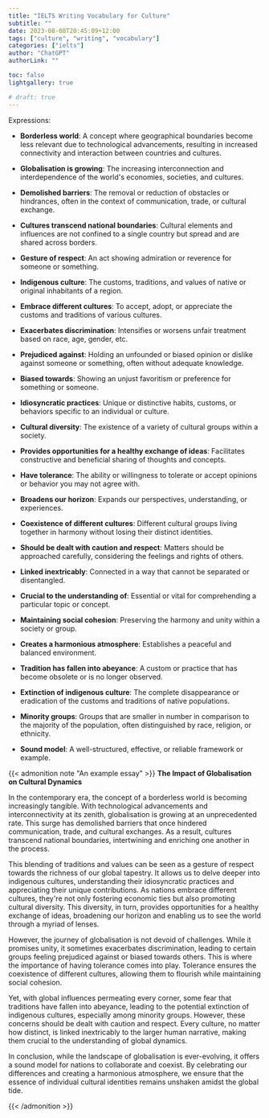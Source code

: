```yaml
---
title: "IELTS Writing Vocabulary for Culture"
subtitle: ""
date: 2023-08-08T20:45:09+12:00
tags: ["culture", "writing", "vocabulary"]
categories: ["ielts"]
author: "ChatGPT"
authorLink: ""

toc: false
lightgallery: true

# draft: true
---
```


Expressions:

- **Borderless world**: A concept where geographical boundaries become less relevant due to technological advancements, resulting in increased connectivity and interaction between countries and cultures.

- **Globalisation is growing**: The increasing interconnection and interdependence of the world's economies, societies, and cultures.

- **Demolished barriers**: The removal or reduction of obstacles or hindrances, often in the context of communication, trade, or cultural exchange.

- **Cultures transcend national boundaries**: Cultural elements and influences are not confined to a single country but spread and are shared across borders.

- **Gesture of respect**: An act showing admiration or reverence for someone or something.

- **Indigenous culture**: The customs, traditions, and values of native or original inhabitants of a region.

- **Embrace different cultures**: To accept, adopt, or appreciate the customs and traditions of various cultures.

- **Exacerbates discrimination**: Intensifies or worsens unfair treatment based on race, age, gender, etc.

- **Prejudiced against**: Holding an unfounded or biased opinion or dislike against someone or something, often without adequate knowledge.

- **Biased towards**: Showing an unjust favoritism or preference for something or someone.

- **Idiosyncratic practices**: Unique or distinctive habits, customs, or behaviors specific to an individual or culture.

- **Cultural diversity**: The existence of a variety of cultural groups within a society.

- **Provides opportunities for a healthy exchange of ideas**: Facilitates constructive and beneficial sharing of thoughts and concepts.

- **Have tolerance**: The ability or willingness to tolerate or accept opinions or behavior you may not agree with.

- **Broadens our horizon**: Expands our perspectives, understanding, or experiences.

- **Coexistence of different cultures**: Different cultural groups living together in harmony without losing their distinct identities.

- **Should be dealt with caution and respect**: Matters should be approached carefully, considering the feelings and rights of others.

- **Linked inextricably**: Connected in a way that cannot be separated or disentangled.

- **Crucial to the understanding of**: Essential or vital for comprehending a particular topic or concept.

- **Maintaining social cohesion**: Preserving the harmony and unity within a society or group.

- **Creates a harmonious atmosphere**: Establishes a peaceful and balanced environment.

- **Tradition has fallen into abeyance**: A custom or practice that has become obsolete or is no longer observed.

- **Extinction of indigenous culture**: The complete disappearance or eradication of the customs and traditions of native populations.

- **Minority groups**: Groups that are smaller in number in comparison to the majority of the population, often distinguished by race, religion, or ethnicity.

- **Sound model**: A well-structured, effective, or reliable framework or example.

{{< admonition note "An example essay" >}}
**The Impact of Globalisation on Cultural Dynamics**

In the contemporary era, the concept of a borderless world is becoming increasingly tangible. With technological advancements and interconnectivity at its zenith, globalisation is growing at an unprecedented rate. This surge has demolished barriers that once hindered communication, trade, and cultural exchanges. As a result, cultures transcend national boundaries, intertwining and enriching one another in the process.

This blending of traditions and values can be seen as a gesture of respect towards the richness of our global tapestry. It allows us to delve deeper into indigenous cultures, understanding their idiosyncratic practices and appreciating their unique contributions. As nations embrace different cultures, they're not only fostering economic ties but also promoting cultural diversity. This diversity, in turn, provides opportunities for a healthy exchange of ideas, broadening our horizon and enabling us to see the world through a myriad of lenses.

However, the journey of globalisation is not devoid of challenges. While it promises unity, it sometimes exacerbates discrimination, leading to certain groups feeling prejudiced against or biased towards others. This is where the importance of having tolerance comes into play. Tolerance ensures the coexistence of different cultures, allowing them to flourish while maintaining social cohesion.

Yet, with global influences permeating every corner, some fear that traditions have fallen into abeyance, leading to the potential extinction of indigenous cultures, especially among minority groups. However, these concerns should be dealt with caution and respect. Every culture, no matter how distinct, is linked inextricably to the larger human narrative, making them crucial to the understanding of global dynamics.

In conclusion, while the landscape of globalisation is ever-evolving, it offers a sound model for nations to collaborate and coexist. By celebrating our differences and creating a harmonious atmosphere, we ensure that the essence of individual cultural identities remains unshaken amidst the global tide.

{{< /admonition >}}
